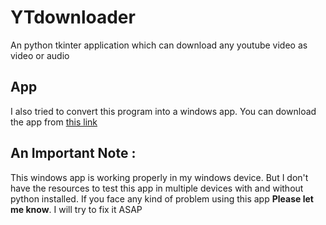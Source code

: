 # YTdownloader
An python tkinter application which can download any youtube video as video or audio

## App
I also tried to convert this program into a windows app.
You can download the app from [this link](https://mega.nz/file/158R3CiB#_aYaMUqW7F001DZCEIW3qj82nL40hdH0WXhPHE7vAGY)

## An Important Note :
This windows app is working properly in my windows device. But I don't have the resources to test this app in multiple devices with and without python installed. If you face any kind of problem using this app **Please let me know**. I will try to fix it ASAP
